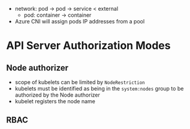 - network: pod -> pod -> service < external
  - pod: container -> container
- Azure CNI will assign pods IP addresses from a pool

# API Server Authorization Modes

## Node authorizer

- scope of kubelets can be limited by `NodeRestriction`
- kubelets must be identified as being in the `system:nodes` group to be authorized by the Node authorizer
- kubelet registers the node name

## RBAC

